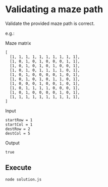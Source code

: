 # Validating a maze path

Validate the provided maze path is correct.

e.g.:

Maze matrix

```console
[
  [1, 1, 1, 1, 1, 1, 1, 1, 1, 1],
  [1, 0, 1, 0, 1, 0, 0, 0, 1, 1],
  [1, 0, 1, 0, 1, 0, 1, 0, 0, 1],
  [1, 0, 1, 0, 1, 1, 1, 1, 0, 1],
  [1, 0, 1, 0, 0, 0, 0, 1, 0, 1],
  [1, 0, 1, 0, 1, 0, 1, 1, 0, 1],
  [1, 0, 0, 0, 1, 0, 0, 1, 0, 1],
  [1, 0, 1, 1, 1, 1, 0, 0, 0, 1],
  [1, 0, 1, 0, 0, 0, 0, 1, 0, 1],
  [1, 1, 1, 1, 1, 1, 1, 1, 1, 1],
]
```

Input

```console
startRow = 1
startCol = 1
destRow = 2
destCol = 5
```

Output

```console
true
```

## Execute

```bash
node solution.js
```
